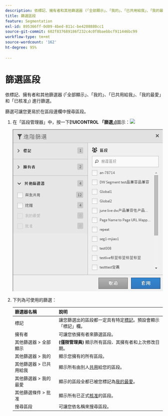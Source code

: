 ```yaml
---
description: 依標記、擁有者和其他篩選器 (「全部顯示」、「我的」、「已共用給我」、「我的最愛」和「已核准」) 進行篩選。
title: 篩選區段
feature: Segmentation
exl-id: 895366ff-0d09-4bed-811c-be4208880cc1
source-git-commit: 602f837689186f232c4c0f8baebbcf911446bc99
workflow-type: tm+mt
source-wordcount: '162'
ht-degree: 95%

---
```


# 篩選區段

依標記、擁有者和其他篩選器 (「全部顯示」、「我的」、「已共用給我」、「我的最愛」和「已核准」) 進行篩選。

篩選可讓您更易於在區段邊欄中搜尋區段。

1. 在「區段管理器」中，按一下&#x200B;**[!UICONTROL 「篩選」]**&#x200B;圖示：![](https://spectrum.adobe.com/static/icons/workflow_18/Smock_Filter_18_N.svg)

   ![](assets/filtering.png)

2. 下列為可使用的篩選：

   | 篩選器名稱 | 說明 |
   |---|---|
   | 標記 | 讓您篩選出的區段都一定具有特定[標記](/help/components/segmentation/segmentation-workflow/seg-tag.md)。預設會顯示「標記」欄。 |
   | 擁有者 | 可讓您依擁有者來篩選區段。 |
   | 其他篩選器 > 全部顯示 | **(僅限管理員)** 顯示所有區段、其擁有者和上次修改日期。 |
   | 其他篩選器 > 我的 | 顯示您擁有的所有區段。 |
   | 其他篩選器 > 已共用給我 | 顯示所有由別人[共用](/help/components/segmentation/segmentation-workflow/t-seg-share.md)給您的區段。 |
   | 其他篩選器 > 我的最愛 | 顯示的區段全都已被您標記為[我的最愛](/help/components/segmentation/segmentation-workflow/t-seg-favorite.md)。 |
   | 其他篩選條件 > 批准 | 顯示所有已正式[核准](/help/components/segmentation/segmentation-workflow/seg-approve.md)的區段。 |
   | 搜尋區段 | 可讓您依名稱來搜尋區段。 |
